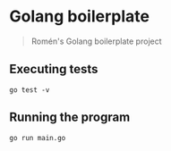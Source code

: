 # Golang boilerplate
> Romén's Golang boilerplate project 

## Executing tests
`go test -v`

## Running the program
`go run main.go`